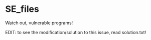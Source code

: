 # SE_files

Watch out, vulnerable programs!

EDIT: to see the modification/solution to this issue, read solution.txt!